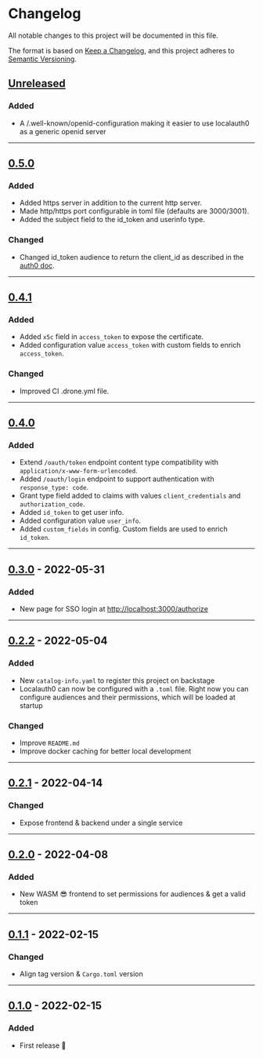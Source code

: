 # Changelog

All notable changes to this project will be documented in this file.

The format is based on [Keep a Changelog](https://keepachangelog.com/en/1.0.0/),
and this project adheres to [Semantic Versioning](https://semver.org/spec/v2.0.0.html).

## [Unreleased]

### Added
- A /.well-known/openid-configuration making it easier to use localauth0 as a generic openid server

---

## [0.5.0]

### Added

- Added https server in addition to the current http server.
- Made http/https port configurable in toml file (defaults are 3000/3001).
- Added the subject field to the id_token and userinfo type.

### Changed

- Changed id_token audience to return the client_id as described in the [auth0 doc](https://auth0.com/docs/secure/tokens/id-tokens/validate-id-tokens).

---

## [0.4.1]

### Added

- Added `x5c` field in `access_token` to expose the certificate.
- Added configuration value `access_token` with custom fields to enrich `access_token`.

### Changed

- Improved CI .drone.yml file.

---

## [0.4.0]

### Added

- Extend `/oauth/token` endpoint content type compatibility with `application/x-www-form-urlencoded`.
- Added `/oauth/login` endpoint to support authentication with `response_type: code`.
- Grant type field added to claims with values `client_credentials` and `authorization_code`.
- Added `id_token` to get user info.
- Added configuration value `user_info`.
- Added `custom_fields` in config. Custom fields are used to enrich `id_token`. 

---

## [0.3.0] - 2022-05-31

### Added

- New page for SSO login at <http://localhost:3000/authorize>

---

## [0.2.2] - 2022-05-04

### Added

- New `catalog-info.yaml` to register this project on backstage
- Localauth0 can now be configured with a `.toml` file.
  Right now you can configure audiences and their permissions, which will be loaded at startup

### Changed

- Improve `README.md`
- Improve docker caching for better local development

---

## [0.2.1] - 2022-04-14

### Changed

- Expose frontend & backend under a single service

---

## [0.2.0] - 2022-04-08

### Added

- New WASM 😎 frontend to set permissions for audiences & get a valid token

---

## [0.1.1] - 2022-02-15

### Changed

- Align tag version & `Cargo.toml` version

---

## [0.1.0] - 2022-02-15

### Added

- First release 🎉

[Unreleased]: https://github.com/primait/localauth0/compare/0.5.0...HEAD
[0.5.0]: https://github.com/primait/localauth0/compare/0.4.1...0.5.0
[0.4.1]: https://github.com/primait/localauth0/compare/0.4.0...0.4.1
[0.4.0]: https://github.com/primait/localauth0/compare/0.3.0...0.4.0
[0.3.0]: https://github.com/primait/localauth0/compare/0.2.2...0.3.0
[0.2.2]: https://github.com/primait/localauth0/compare/0.2.1...0.2.2
[0.2.1]: https://github.com/primait/localauth0/compare/0.2.0...0.2.1
[0.2.0]: https://github.com/primait/localauth0/compare/0.1.1...0.2.0
[0.1.1]: https://github.com/primait/localauth0/compare/0.1.0...0.1.1
[0.1.0]: https://github.com/primait/localauth0/releases/tag/0.1.0
